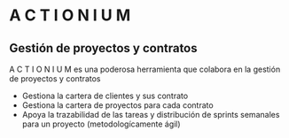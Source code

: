 # A C T I O N I U M
## Gestión de proyectos y contratos

A C T I O N I U M es una poderosa herramienta que colabora en la gestión
de proyectos y contratos

- Gestiona la cartera de clientes y sus contrato
- Gestiona la cartera de proyectos para cada contrato
- Apoya la trazabilidad de las tareas y distribución de sprints semanales para un proyecto (metodologícamente ágil)


